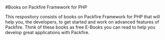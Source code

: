 #Books on Packfire Framework for PHP

This respository consists of books on Packfire Framework for PHP that will help you, the developers, to get started and work on advanced features of Packfire. Think of these books as free E-Books you can read to help you develop great applications with Packfire.